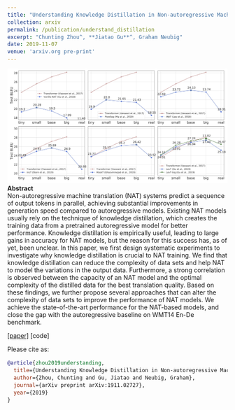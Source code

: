 ```yaml
---
title: "Understanding Knowledge Distillation in Non-autoregressive Machine Translation"
collection: arxiv
permalink: /publication/understand_distillation
excerpt: "Chunting Zhou^, **Jiatao Gu**^, Graham Neubig"
date: 2019-11-07
venue: 'arxiv.org pre-print'
---
```


![png](/images/knowledge_distillation.jpg)<br>
**Abstract** <br>
Non-autoregressive machine translation (NAT) systems predict a sequence of output tokens in parallel, achieving substantial improvements in generation speed compared to autoregressive models. Existing NAT models usually rely on the technique of knowledge distillation, which creates the training data from a pretrained autoregressive model for better performance. Knowledge distillation is empirically useful, leading to large gains in accuracy for NAT models, but the reason for this success has, as of yet, been unclear. In this paper, we first design systematic experiments to investigate why knowledge distillation is crucial to NAT training. We find that knowledge distillation can reduce the complexity of data sets and help NAT to model the variations in the output data. Furthermore, a strong correlation is observed between the capacity of an NAT model and the optimal complexity of the distilled data for the best translation quality. Based on these findings, we further propose several approaches that can alter the complexity of data sets to improve the performance of NAT models. We achieve the state-of-the-art performance for the NAT-based models, and close the gap with the autoregressive baseline on WMT14 En-De benchmark.

[[paper]](https://arxiv.org/pdf/1911.02727.pdf) [code]

Please cite as:
```bibtex
@article{zhou2019understanding,
  title={Understanding Knowledge Distillation in Non-autoregressive Machine Translation},
  author={Zhou, Chunting and Gu, Jiatao and Neubig, Graham},
  journal={arXiv preprint arXiv:1911.02727},
  year={2019}
}
```